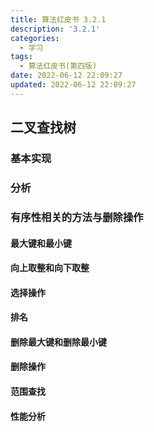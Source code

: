```yaml
---
title: 算法红皮书 3.2.1
description: '3.2.1'
categories:
  - 学习
tags:
  - 算法红皮书(第四版)
date: 2022-06-12 22:09:27
updated: 2022-06-12 22:09:27
---
```


## 二叉查找树

### 基本实现

### 分析

### 有序性相关的方法与删除操作

#### 最大键和最小键

#### 向上取整和向下取整

#### 选择操作

#### 排名

#### 删除最大键和删除最小键

#### 删除操作

#### 范围查找

#### 性能分析
